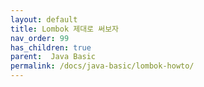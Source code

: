 ```yaml
---
layout: default
title: Lombok 제대로 써보자
nav_order: 99
has_children: true
parent:  Java Basic
permalink: /docs/java-basic/lombok-howto/
---
```


